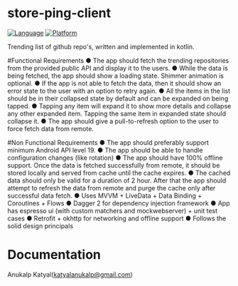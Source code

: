 # store-ping-client

[![Language](https://img.shields.io/badge/Language-Kotlin-orange)](https://kotlinlang.org/)
[![Platform](https://img.shields.io/badge/Platform-Android-brightgreen)](https://developer.android.com/docs)

Trending list of github repo's, written and implemented in kotlin.

#Functional Requirements
● The app should fetch the trending repositories from the provided public API and display it to the
users.
● While the data is being fetched, the app should show a loading state. Shimmer animation is
optional.
● If the app is not able to fetch the data, then it should show an error state to the user with an
option to retry again.
● All the items in the list should be in their collapsed state by default and can be expanded on
being tapped.
● Tapping any item will expand it to show more details and collapse any other expanded item.
Tapping the same item in expanded state should collapse it.
● The app should give a pull-to-refresh option to the user to force fetch data from remote.

#Non Functional Requirements
● The app should preferably support minimum Android API level 19.
● The app should be able to handle configuration changes (like rotation)
● The app should have 100% offline support. Once the data is fetched successfully from remote, it
should be stored locally and served from cache until the cache expires.
● The cached data should only be valid for a duration of 2 hour. After that the app should attempt
to refresh the data from remote and purge the cache only after successful data fetch.
● Uses MVVM + LiveData + Data Binding + Coroutines + Flows
● Dagger 2 for dependency injection framework
● App has espresso ui (with custom matchers and mockwebserver) + unit test cases
● Retrofit + okhttp for networking and offline support
● Follows the solid design principals

# Documentation
Anukalp Katyal(katyalanukalp@gmail.com)
